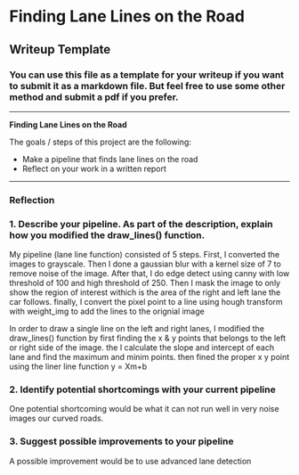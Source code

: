 # **Finding Lane Lines on the Road** 

## Writeup Template

### You can use this file as a template for your writeup if you want to submit it as a markdown file. But feel free to use some other method and submit a pdf if you prefer.

---

**Finding Lane Lines on the Road**

The goals / steps of this project are the following:
* Make a pipeline that finds lane lines on the road
* Reflect on your work in a written report


[//]: # (Image References)

[image1]: ./examples/grayscale.jpg "Grayscale"

---

### Reflection

### 1. Describe your pipeline. As part of the description, explain how you modified the draw_lines() function.

My pipeline (lane line function) consisted of 5 steps. First, I converted the images to grayscale.  Then I done a gaussian blur with a kernel size of 7 to remove  noise of the image. After that, I do edge detect using canny with low threshold of 100 and high threshold of 250. Then I mask the image to only show the region of interest withich is the area of the right and left lane the car follows. finally, I convert the pixel point to a line using hough transform with weight_img to add the lines to the orignial image 

In order to draw a single line on the left and right lanes,  I modified the draw_lines() function by first finding the x & y points that belongs to the left or right side of the image. the I calculate the slope and intercept of each lane and find the maximum and minim points. then fined the proper x y point using the liner line function y = Xm+b 



### 2. Identify potential shortcomings with your current pipeline


One potential shortcoming would be what it can not run well in very noise images our curved roads.


### 3. Suggest possible improvements to your pipeline

A possible improvement would be to use advanced lane detection 
